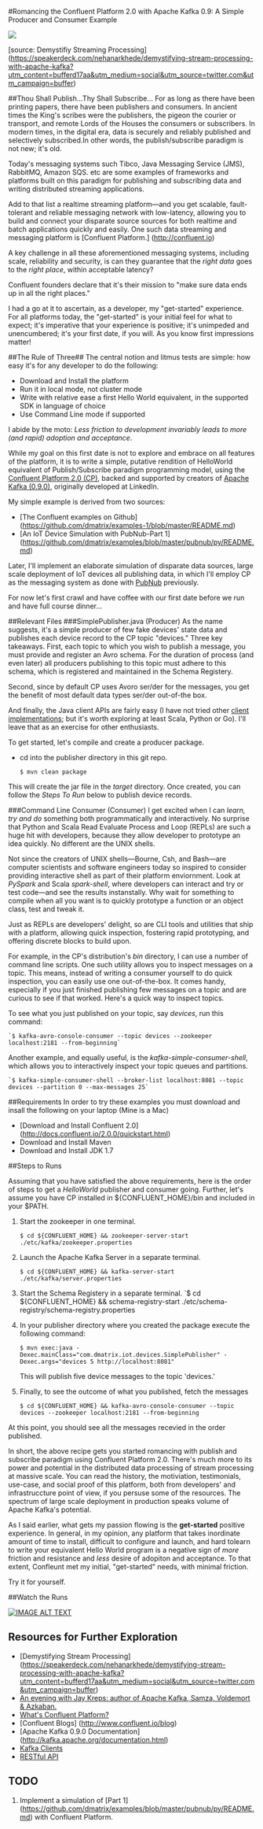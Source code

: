 #Romancing the Confluent Platform 2.0 with Apache Kafka 0.9: A Simple Producer and Consumer Example

![](images/confluent.png)

[source: Demystifiy Streaming Processing] (https://speakerdeck.com/nehanarkhede/demystifying-stream-processing-with-apache-kafka?utm_content=bufferd17aa&utm_medium=social&utm_source=twitter.com&utm_campaign=buffer)

##Thou Shall Publish...Thy Shall Subscribe...
For as long as there have been printing papers, there have been publishers and consumers. 
In ancient times the King's scribes were the publishers, the pigeon the courier or transport, and remote Lords of the Houses the consumers or subscribers. In modern times, in the digital era, data is securely and reliably published and selectively subscribed.In other words, the publish/subscribe paradigm is not new; it's old.

Today's messaging systems such Tibco, Java Messaging Service (JMS), RabbitMQ, Amazon SQS. etc are some examples of frameworks and platforms built on this paradigm for publishing and subscribing data and writing distributed streaming applications.

Add to that list a realtime streaming platform—and you get scalable, fault-tolerant and reliable messaging network with low-latency, allowing you to build and connect your disparate source sources for both realtime and batch applications quickly and easily. One such data streaming and messaging platform is [Confluent Platform.] (http://confluent.io)

A key challenge in all these aforementioned messaging systems, including scale, reliability and security, is can they guarantee that the *right data* goes to the *right place*, within acceptable latency? 

Confluent founders declare that it's their mission to "make sure data ends up in all the right places."

I had a go at it to ascertain, as a developer, my "get-started" experience. For all platforms today, the "get-started" is your initial feel for what to expect; it's imperative that your experience is positive; it's unimpeded and unencumbered; it's your first date, if you will. As you know first impressions matter!

##The Rule of Three##
The central notion and litmus tests are simple: how easy it's for any developer to do the following:
- Download and Install the platform
- Run it in local mode, not cluster mode
- Write with relative ease a first Hello World equivalent, in the supported SDK in language of choice
- Use Command Line mode if supported

I abide by the moto: *Less friction to development invariably leads to more (and rapid) adoption and acceptance*.

While my goal on this first date is not to explore and embrace on all features of the platform, it is to write a simple, putative rendition of HelloWorld equivalent of Publish/Subscribe paradigm programming model, using the  
[Confluent Platform 2.0 (CP)](http://confluent.io), backed and supported by creators of [Apache Kafka (0.9.0)](http://kafka.apache.org), originally developed at LinkedIn.

My simple example is derived from two sources:
- [The Confluent examples on Github] (https://github.com/dmatrix/examples-1/blob/master/README.md)
- [An IoT Device Simulation with PubNub-Part 1] (https://github.com/dmatrix/examples/blob/master/pubnub/py/README.md)

Later, I'll implement an elaborate simulation of disparate data sources, large scale deployment of IoT devices all publishing data, in which I'll employ CP as the messaging system as done with [PubNub](https://www.linkedin.com/pulse/pubnub-integration-apache-spark-influxdb-simulation-iot-damji) previously.

For now let's first crawl and have coffee with our first date before we run and have full course dinner...

##Relevant Files
###SimplePublisher.java (Producer)
As the name suggests, it's a simple producer of few fake devices' state data and publishes each device record to the CP topic "devices." Three key takeaways. First, each topic to which you wish to publish a message, you must provide and register an Avro schema. For the duration of process (and even later) all producers publishing to this topic must adhere to this schema, which is registered and maintained in the Schema Registery. 

Second, since by default CP uses Avoro ser/der for the messages, you get the benefit of most default data types ser/der out-of-the box. 

And finally, the Java client APIs are fairly easy (I have not tried other [client implementations](https://cwiki.apache.org/confluence/display/KAFKA/Clients#Clients-Python); but it's worth exploring at least Scala, Python or Go). I'll leave that as an exercise for other enthusiasts. 

To get started, let's compile and create a producer package. 

- cd into the publisher directory in this git repo.

	`$ mvn clean package`

This will create the jar file in the *target* directory. Once created, you can follow the *Steps To Run* below to publish device records.

###Command Line Consumer (Consumer)
I get excited when I can *learn, try and do* something both programmatically and interactively. No surprise that Python and Scala Read Evaluate Process and Loop (REPLs) are such a huge hit with developers, because they allow developer to prototype an idea quickly. No different are the UNIX shells. 

Not since the creators of UNIX shells—Bourne, Csh, and Bash—are computer scientists and software engineers today so inspired to consider providing interactive shell as part of their platform enviornment. Look at *PySpark* and Scala *spark-shell*, where developers can interact and try or test code—and see the results instanstally. Why wait for something to compile when all you want is to quickly prototype a function or an object class, test and tweak it.

Just as REPLs are developers' delight, so are CLI tools and utilities that ship with a platform, allowing quick inspection, fostering rapid prototyping, and offering discrete blocks to build upon.

For example, in the CP's distribution's *bin* directory, I can use a number of command line scripts. One such utility allows you to inspect messages on a topic. This means, instead of writing a consumer yourself to do quick inspection, you can easily use one out-of-the-box. It comes handy, especially if you just finished publishing few messages on a topic and are curious to see if that worked. Here's a quick way to inspect topics.

To see what you just published on your topic, say *devices*, run this command:

	`$ kafka-avro-console-consumer --topic devices --zookeeper localhost:2181 --from-beginning`

Another example, and equally useful, is the *kafka-simple-consumer-shell*, which allows you to interactively inspect your topic queues and partitions.

	`$ kafka-simple-consumer-shell --broker-list localhost:8081 --topic devices --partition 0 --max-messages 25`

##Requirements
In order to try these examples you must download and insall the following on your laptop (Mine is a Mac)
- [Download and Install Confluent 2.0] (http://docs.confluent.io/2.0.0/quickstart.html)
- Download and Install Maven
- Download and Install JDK 1.7

##Steps to Runs

Assuming that you have satisfied the above requirements, here is the order of steps to get a *HelloWorld* publisher and consumer 
going. Further, let's assume you have CP installed in ${CONFLUENT_HOME}/bin and included in your $PATH.

1. Start the zookeeper in one terminal.

	`$ cd ${CONFLUENT_HOME} && zookeeper-server-start ./etc/kafka/zookeeper.properties`

2. Launch the Apache Kafka Server in a separate terminal.

	`$ cd ${CONFLUENT_HOME} && kafka-server-start ./etc/kafka/server.properties`

3. Start the Schema Registery in a separate terminal. 
	`$ cd ${CONFLUENT_HOME} && schema-registry-start ./etc/schema-registry/schema-registry.properties

4. In your publisher directory where you created the package execute the following command:

	`$ mvn exec:java -Dexec.mainClass="com.dmatrix.iot.devices.SimplePublisher" -Dexec.args="devices 5 http://localhost:8081"`

	This will publish five device messages to the topic 'devices.'

5. Finally, to see the outcome of what you published, fetch the messages 

	`$ cd ${CONFLUENT_HOME} && kafka-avro-console-consumer --topic devices --zookeeper localhost:2181 --from-beginning`

At this point, you should see all the messages recevied in the order published.

In short, the above recipe gets you started romancing with publish and subscribe paradigm using Confluent Platform 2.0. There's much more to its power and potential in the distributed data processing of stream processing at massive scale. You can read the history, the motiviation, testimonials, use-case, and social proof of this platform, both from developers' and infrastruccture point of view, if you persuse some of the resources. The spectrum of large scale deployment in production speaks volume of Apache Kafka's potential.

As I said earlier, what gets my passion flowing is the **get-started** positive experience. In general, in my opinion, any platform that takes inordinate amount of time to install, difficult to configure and launch, and hard tolearn to write your equivalent Hello World program is a negative sign of *more* friction and resistance and *less* desire of adopiton and acceptance.
To that extent, Confleunt met my initial, "get-started" needs, with minimal friction.

Try it for yourself.

##Watch the Runs

[![IMAGE ALT TEXT](http://img.youtube.com/vi/ytlSqa07YJ8/0.jpg)](https://youtu.be/ytlSqa07YJ8 "Romancing The Confluent Platform: Getting Started")

## Resources for Further Exploration
- [Demystifying Stream Processing] (https://speakerdeck.com/nehanarkhede/demystifying-stream-processing-with-apache-kafka?utm_content=bufferd17aa&utm_medium=social&utm_source=twitter.com&utm_campaign=buffer)
- [An evening with Jay Kreps: author of Apache Kafka, Samza, Voldemort & Azkaban.](http://www.slideshare.net/sawjd/an-evening-with-jay-kreps-author-of-apache-kafka-samza-voldemort-azkaban)
- [What's Confluent Platform?](http://docs.confluent.io/2.0.0/platform.html)
- [Confluent Blogs] (http://www.confluent.io/blog)
- [Apache Kafka 0.9.0 Documentation] (http://kafka.apache.org/documentation.html)
- [Kafka Clients](http://docs.confluent.io/2.0.0/clients/apidocs.html)
- [RESTful API](http://docs.confluent.io/2.0.0/kafka-rest/docs/index.html)

## TODO
1. Implement a simulation of [Part 1] (https://github.com/dmatrix/examples/blob/master/pubnub/py/README.md) with Confluent Platform. 
